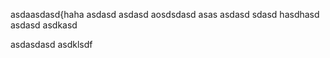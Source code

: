 asdaasdasd{haha
asdasd
asdasd
aosdsdasd
asas
asdasd
sdasd
hasdhasd
asdasd
asdkasd

asdasdasd
asdklsdf
